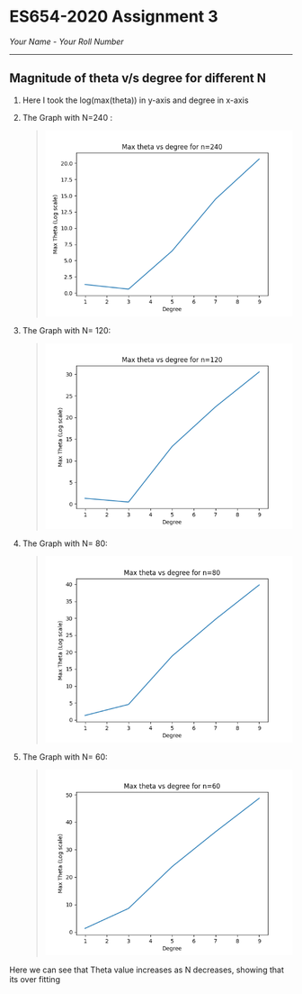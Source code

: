 # ES654-2020 Assignment 3

*Your Name* - *Your Roll Number*

------

## Magnitude of theta v/s degree for different N

1. Here I took the log(max(theta)) in y-axis and degree in x-axis

2. The Graph with N=240 : 
    
    > ![alt text](q6_1.png "DS")

3. The Graph with N= 120: 
    
    > ![alt text](q6_2.png "DS")

4. The Graph with N= 80: 
    
    > ![alt text](q6_3.png "DS")

5. The Graph with N= 60: 
    
    > ![alt text](q6_4.png "DS")

Here we can see that Theta value increases as N decreases, showing that its over fitting
